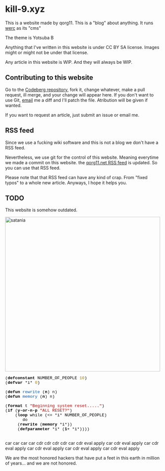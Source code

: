 # kill-9.xyz

This is a website made by qorg11. This is a "blog" about anything. It
runs [werc](http://werc.cat-v.org) as its "cms"

The theme is Yotsuba B

Anything that I've written in this website is under CC BY SA
license. Images might or might not be under that license.

Any article in this website is WIP. And they will always be WIP.

## Contributing to this website

Go to the [Codeberg repository](https://codeberg.org/qorg11/kill9), fork
it, change whatever, make a pull request, ill merge, and your change
will appear here. If you don't want to use Git,
[email](mailto:qorg\[@\)vxempire.xyz) me a diff and I'll patch the
file. Atribution will be given if wanted.

If you want to request an article, just submit an issue or email me.

## RSS feed

Since we use a fucking wiki software and this is not a blog we don't have a RSS feed.

Nevertheless, we use git for the control of this website. Meaning
everytime we made a commit on this website. the [qorg11.net RSS
feed](https://git.qorg11.net/kill9.git/rss) is updated. So you can use
that RSS feed.

Please note that that RSS feed can have any kind of crap. From "fixed
typos" to a whole new article. Anyways, I hope it helps you.

## TODO

This website is somehow outdated.

<img src="/satania.jpg" width=500 alt="satania">

<pre style="color:#000000; font-size:10pt; font-family:'Courier New',monospace;"><span style="color:#000000">(</span><span style="color:#000000; font-weight:bold">defconstant</span> NUMBER_OF_PEOPLE <span style="color:#b07e00">10</span><span style="color:#000000">)</span>
<span style="color:#000000">(</span><span style="color:#000000; font-weight:bold">defvar</span> <span style="color:#000000">*</span>i<span style="color:#000000">*</span> <span style="color:#b07e00">0</span><span style="color:#000000">)</span>

<span style="color:#000000">(</span><span style="color:#000000; font-weight:bold">defun</span> <span style="color:#0057ae">rewrite</span> <span style="color:#000000">(</span><span style="color:#000000; font-weight:bold">n</span><span style="color:#000000">)</span> n<span style="color:#000000">)</span>
<span style="color:#000000">(</span><span style="color:#000000; font-weight:bold">defun</span> <span style="color:#0057ae">memory</span> <span style="color:#000000">(</span><span style="color:#000000; font-weight:bold">n</span><span style="color:#000000">)</span> n<span style="color:#000000">)</span>

<span style="color:#000000">(</span><span style="color:#000000; font-weight:bold">format</span> t <span style="color:#bf0303">&quot;Beginning system reset.....&quot;</span><span style="color:#000000">)</span>
<span style="color:#000000">(</span><span style="color:#000000; font-weight:bold">if</span> <span style="color:#000000">(</span><span style="color:#000000; font-weight:bold">y-or-n-p</span> <span style="color:#bf0303">&quot;ALL RESET?&quot;</span><span style="color:#000000">)</span>
    <span style="color:#000000">(</span><span style="color:#000000; font-weight:bold">loop</span> while <span style="color:#000000">(&lt;= *</span>i<span style="color:#000000">*</span> NUMBER_OF_PEOPLE<span style="color:#000000">)</span>
       do
	 <span style="color:#000000">(</span><span style="color:#000000; font-weight:bold">rewrite</span> <span style="color:#000000">(</span><span style="color:#000000; font-weight:bold">memory</span> <span style="color:#000000">*</span>i<span style="color:#000000">*))</span>
	 <span style="color:#000000">(</span><span style="color:#000000; font-weight:bold">defparameter</span> <span style="color:#000000">*</span>i<span style="color:#000000">* (</span><span style="color:#000000; font-weight:bold">1</span><span style="color:#000000">+ *</span>i<span style="color:#000000">*))))</span>

</pre>


car car car car cdr cdr cdr cdr car cdr eval apply car cdr eval apply car cdr eval apply car cdr eval apply car cdr eval apply car cdr eval apply 

We are the most honored hackers that have put a feet in this earth in million of years... and we are not honored.
